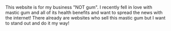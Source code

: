 This website is for my business "NOT gum". I recently fell in love with mastic gum and all of its health benefits and want to spread the news with the internet! There already are websites who sell this mastic gum but I want to stand out and do it my way! 
